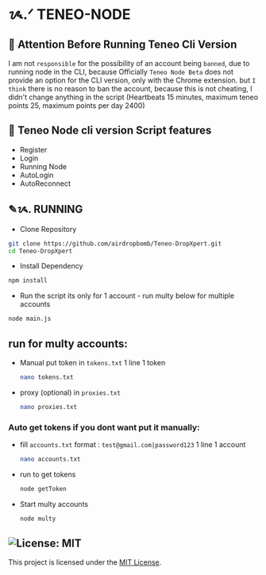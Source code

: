 # ᝰ.ᐟ TENEO-NODE



## 🚨 Attention Before Running Teneo Cli Version

I am not `responsible` for the possibility of an account being `banned`, due to running node in the CLI, because Officially `Teneo Node Beta` does not provide an option for the CLI version, only with the Chrome extension.
but `I think` there is no reason to ban the account, because this is not cheating, I didn't change anything in the script (Heartbeats 15 minutes, maximum teneo points 25, maximum points per day 2400)

## 📎 Teneo Node cli version Script features

- Register
- Login
- Running Node
- AutoLogin
- AutoReconnect


## ✎ᝰ. RUNNING 
- Clone Repository
```bash
git clone https://github.com/airdropbomb/Teneo-DropXpert.git
cd Teneo-DropXpert
```
- Install Dependency
```bash
npm install
```
- Run the script its only for 1 account - run multy below for multiple accounts
```bash
node main.js
```
## run for multy accounts: 
- Manual put token in `tokens.txt` 1 line 1 token
    ```bash
    nano tokens.txt
    ```
- proxy (optional) in `proxies.txt`
    ```bash
    nano proxies.txt
    ```
    
### Auto get tokens if you dont want put it manually: 
- fill `accounts.txt` format : `test@gmail.com|password123` 1 line 1 account
    ```bash
    nano accounts.txt
    ```
- run to get tokens
    ```bash
    node getToken
    ```

- Start multy accounts
    ```bash
    node multy
    ```

## ![License: MIT](https://img.shields.io/badge/License-MIT-yellow.svg)

This project is licensed under the [MIT License](LICENSE).
